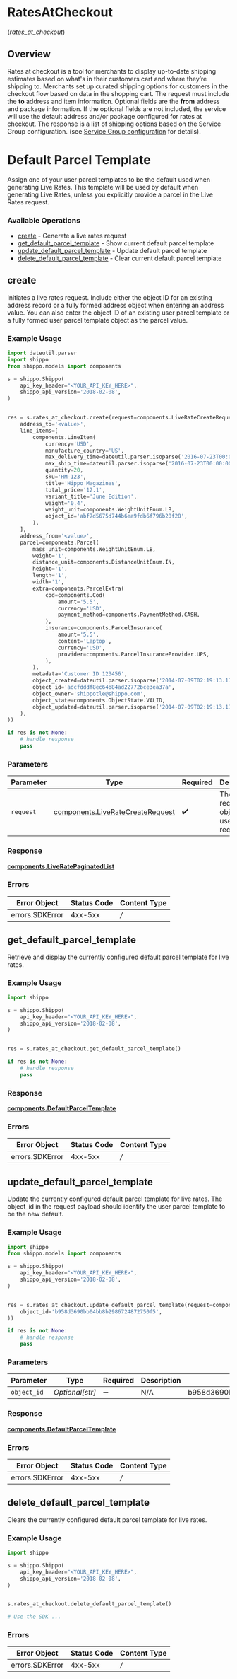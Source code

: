 # RatesAtCheckout
(*rates_at_checkout*)

## Overview

Rates at checkout is a tool for merchants to display up-to-date shipping estimates based on what's in their customers cart and where they’re shipping to.
Merchants set up curated shipping options for customers in the checkout flow based on data in the shopping cart. The request must include the **to** address and item information. Optional fields are the **from** address and package information. If the optional fields are not included, the service will use the default address and/or package configured for rates at checkout. The response is a list of shipping options based on the Service Group configuration.
(see <a href="#tag/Service-Groups">Service Group configuration</a> for details).
<SchemaDefinition schemaRef="#/components/schemas/LiveRate"/>


# Default Parcel Template
Assign one of your user parcel templates to be the default used when generating Live Rates. This template will be used by default when generating Live Rates, unless you explicitly provide a parcel in the Live Rates request.
<SchemaDefinition schemaRef="#/components/schemas/UserParcelTemplate"/>

### Available Operations

* [create](#create) - Generate a live rates request
* [get_default_parcel_template](#get_default_parcel_template) - Show current default parcel template
* [update_default_parcel_template](#update_default_parcel_template) - Update default parcel template
* [delete_default_parcel_template](#delete_default_parcel_template) - Clear current default parcel template

## create

Initiates a live rates request. Include either the object ID for
an existing address record or a fully formed address object when entering
an address value. You can also enter the object ID of an existing user parcel
template or a fully formed user parcel template object as the parcel value.

### Example Usage

```python
import dateutil.parser
import shippo
from shippo.models import components

s = shippo.Shippo(
    api_key_header="<YOUR_API_KEY_HERE>",
    shippo_api_version='2018-02-08',
)


res = s.rates_at_checkout.create(request=components.LiveRateCreateRequest(
    address_to='<value>',
    line_items=[
        components.LineItem(
            currency='USD',
            manufacture_country='US',
            max_delivery_time=dateutil.parser.isoparse('2016-07-23T00:00:00Z'),
            max_ship_time=dateutil.parser.isoparse('2016-07-23T00:00:00Z'),
            quantity=20,
            sku='HM-123',
            title='Hippo Magazines',
            total_price='12.1',
            variant_title='June Edition',
            weight='0.4',
            weight_unit=components.WeightUnitEnum.LB,
            object_id='abf7d5675d744b6ea9fdb6f796b28f28',
        ),
    ],
    address_from='<value>',
    parcel=components.Parcel(
        mass_unit=components.WeightUnitEnum.LB,
        weight='1',
        distance_unit=components.DistanceUnitEnum.IN,
        height='1',
        length='1',
        width='1',
        extra=components.ParcelExtra(
            cod=components.Cod(
                amount='5.5',
                currency='USD',
                payment_method=components.PaymentMethod.CASH,
            ),
            insurance=components.ParcelInsurance(
                amount='5.5',
                content='Laptop',
                currency='USD',
                provider=components.ParcelInsuranceProvider.UPS,
            ),
        ),
        metadata='Customer ID 123456',
        object_created=dateutil.parser.isoparse('2014-07-09T02:19:13.174Z'),
        object_id='adcfdddf8ec64b84ad22772bce3ea37a',
        object_owner='shippotle@shippo.com',
        object_state=components.ObjectState.VALID,
        object_updated=dateutil.parser.isoparse('2014-07-09T02:19:13.174Z'),
    ),
))

if res is not None:
    # handle response
    pass

```

### Parameters

| Parameter                                                                            | Type                                                                                 | Required                                                                             | Description                                                                          |
| ------------------------------------------------------------------------------------ | ------------------------------------------------------------------------------------ | ------------------------------------------------------------------------------------ | ------------------------------------------------------------------------------------ |
| `request`                                                                            | [components.LiveRateCreateRequest](../../models/components/liveratecreaterequest.md) | :heavy_check_mark:                                                                   | The request object to use for the request.                                           |

### Response

**[components.LiveRatePaginatedList](../../models/components/liveratepaginatedlist.md)**

### Errors

| Error Object    | Status Code     | Content Type    |
| --------------- | --------------- | --------------- |
| errors.SDKError | 4xx-5xx         | */*             |


## get_default_parcel_template

Retrieve and display the currently configured default parcel template for live rates.

### Example Usage

```python
import shippo

s = shippo.Shippo(
    api_key_header="<YOUR_API_KEY_HERE>",
    shippo_api_version='2018-02-08',
)


res = s.rates_at_checkout.get_default_parcel_template()

if res is not None:
    # handle response
    pass

```

### Response

**[components.DefaultParcelTemplate](../../models/components/defaultparceltemplate.md)**

### Errors

| Error Object    | Status Code     | Content Type    |
| --------------- | --------------- | --------------- |
| errors.SDKError | 4xx-5xx         | */*             |


## update_default_parcel_template

Update the currently configured default parcel template for live rates. The object_id in the request payload should identify the user parcel template to be the new default.

### Example Usage

```python
import shippo
from shippo.models import components

s = shippo.Shippo(
    api_key_header="<YOUR_API_KEY_HERE>",
    shippo_api_version='2018-02-08',
)


res = s.rates_at_checkout.update_default_parcel_template(request=components.DefaultParcelTemplateUpdateRequest(
    object_id='b958d3690bb04bb8b2986724872750f5',
))

if res is not None:
    # handle response
    pass

```

### Parameters

| Parameter                        | Type                             | Required                         | Description                      | Example                          |
| -------------------------------- | -------------------------------- | -------------------------------- | -------------------------------- | -------------------------------- |
| `object_id`                      | *Optional[str]*                  | :heavy_minus_sign:               | N/A                              | b958d3690bb04bb8b2986724872750f5 |

### Response

**[components.DefaultParcelTemplate](../../models/components/defaultparceltemplate.md)**

### Errors

| Error Object    | Status Code     | Content Type    |
| --------------- | --------------- | --------------- |
| errors.SDKError | 4xx-5xx         | */*             |


## delete_default_parcel_template

Clears the currently configured default parcel template for live rates.

### Example Usage

```python
import shippo

s = shippo.Shippo(
    api_key_header="<YOUR_API_KEY_HERE>",
    shippo_api_version='2018-02-08',
)


s.rates_at_checkout.delete_default_parcel_template()

# Use the SDK ...

```

### Errors

| Error Object    | Status Code     | Content Type    |
| --------------- | --------------- | --------------- |
| errors.SDKError | 4xx-5xx         | */*             |
